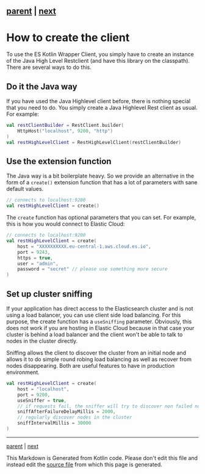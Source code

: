 [parent](index.md) | [next](crud-support.md)
---

# How to create the client

To use the ES Kotlin Wrapper Client, you simply have to create an instance
of the Java High Level Restclient (and have this library on the classpath). 
There are several ways to do this.
                
## Do it the Java way 

If you have used the Java Highlevel client before, there is nothing special that you need to do. 
You simply create a Java Highlevel Rest client as usual. For example:

```kotlin
val restClientBuilder = RestClient.builder(
    HttpHost("localhost", 9200, "http")
)
val restHighLevelClient = RestHighLevelClient(restClientBuilder)
```

## Use the extension function

The Java way is a bit boilerplate heavy. So we provide an alternative in the form of a `create()`
extension function that has a lot of parameters with sane default values.

```kotlin
// connects to localhost:9200
val restHighLevelClient = create()
```

The `create` function has optional parameters that you can set.  For example, this is how you would 
connect to Elastic Cloud:

```kotlin
// connects to localhost:9200
val restHighLevelClient = create(
    host = "XXXXXXXXXX.eu-central-1.aws.cloud.es.io",
    port = 9243,
    https = true,
    user = "admin",
    password = "secret" // please use something more secure
)
```

## Set up cluster sniffing

If your application has direct access to the Elasticsearch cluster and is not using a load balancer,
you can use client side load balancing. For this purpose, the create function has a `useSniffing` 
parameter. Obviously, this does not work if you are hosting in Elastic Cloud because in that case your
cluster is behind a load balancer and the client won't be able to talk to nodes in the cluster directly.

Sniffing allows the client to discover the cluster from an initial node and allows it to do
simple round robing load balancing as well as recover from nodes disappearing. Both are useful features 
to have in production environment. 

```kotlin
val restHighLevelClient = create(
    host = "localhost",
    port = 9200,
    useSniffer = true,
    // if requests fail, the sniffer will try to discover non failed nodes
    sniffAfterFailureDelayMillis = 2000,
    // regularly discover nodes in the cluster
    sniffIntervalMillis = 30000
)
```


---

[parent](index.md) | [next](crud-support.md)

This Markdown is Generated from Kotlin code. Please don't edit this file and instead edit the [source file](https://github.com/jillesvangurp/es-kotlin-wrapper-client/tree/master/src/test/kotlin/io/inbot/eskotlinwrapper/manual/ClientCreationManualTest.kt) from which this page is generated.